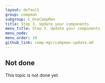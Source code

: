 ```yaml
---
layout: default 
group: compman
subgroup: C_UseCompMan
title: Step 3. Update your components
menu_title: Step 3. Update your components
menu_node: 
menu_order: 10
github_link: comp-mgr/compman-update.md
---
```


## Not done
This topic is not done yet